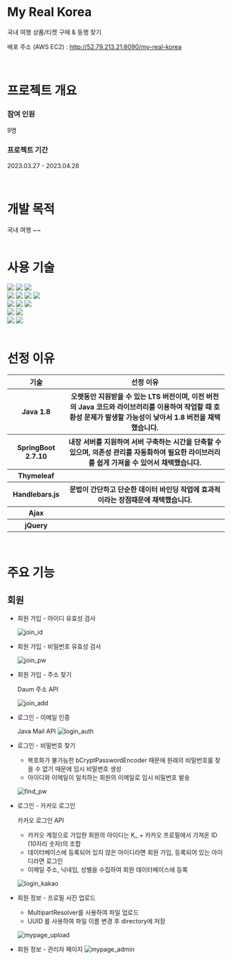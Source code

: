 # My Real Korea
국내 여행 상품/티켓 구매 & 동행 찾기
<div>
    <p>배포 주소 (AWS EC2) : 
        <a href="http://52.79.213.21:8090/my-real-korea">http://52.79.213.21:8090/my-real-korea</a>
    </p>
</div>        
<br>


# 프로젝트 개요
<div>
    <h3>참여 인원</h3>
    <p>9명</p>   
    <h3>프로젝트 기간</h3>
    <p>2023.03.27 - 2023.04.28</p>   
</div>
<br>

# 개발 목적
<div>
국내 여행 ~~
</div>
<br>

# 사용 기술
<div>
    <div>
        <img src="https://img.shields.io/badge/Java-007396?style=for-the-badge&logo=java&logoColor=white">
        <img src="https://img.shields.io/badge/SpringBoot-6DB33F?style=for-the-badge&logo=springboot&logoColor=white">
        <img src="https://img.shields.io/badge/Thymeleaf-005F0F?style=for-the-badge&logo=thymeleaf&logoColor=white">
    </div>
    <div>
        <img src="https://img.shields.io/badge/JavaScript-F7DF1E?style=for-the-badge&logo=javascript&logoColor=white"> 
        <img src="https://img.shields.io/badge/HTML5-E34F26?style=for-the-badge&logo=html5&logoColor=white"> 
        <img src="https://img.shields.io/badge/CSS3-1572B6?style=for-the-badge&logo=css3&logoColor=white"> 
        <img src="https://img.shields.io/badge/Bootstrap5-7952B3?style=for-the-badge&logo=bootstrap&logoColor=white">
    </div>
    <div>
        <img src="https://img.shields.io/badge/jQuery-0769AD?style=for-the-badge&logo=jquery&logoColor=white">
        <img src="https://img.shields.io/badge/Ajax-258CCF?style=for-the-badge&logo=Ajax&logoColor=white">
        <img src="https://img.shields.io/badge/Handlebars.js-000000?style=for-the-badge&logo=Handlebars.js&logoColor=white">
    </div>       
    <div>
        <img src="https://img.shields.io/badge/Oracle-F80000?style=for-the-badge&logo=oracle&logoColor=white"> 
        <img src="https://img.shields.io/badge/MyBatis-bf0603?style=for-the-badge&logo=MybatislogoColor=white">
    </div>
    <div>
        <img src="https://img.shields.io/badge/Github-181717?style=for-the-badge&logo=github&logoColor=white">
        <img src="https://img.shields.io/badge/AWS EC2-232F3E?style=for-the-badge&logo=amazonaws&logoColor=white"> 
    </div>  
</div>
<br>

# 선정 이유

<div>
    <table>
        <thead>
            <tr>
                <th>기술</th>
                <th>선정 이유</th>
            </tr>
        </thead>
        <tbody>
            <tr>
                <th>Java 1.8</th>
                <th>오랫동안 지원받을 수 있는 LTS 버전이며, 이전 버전의 Java 코드와 라이브러리를 이용하여 작업할 때 호환성 문제가 발생할 가능성이 낮아서 1.8 버전을 채택했습니다.</th>
            </tr>
            <tr>
                <th>SpringBoot 2.7.10</th>
                <th>내장 서버를 지원하여 서버 구축하는 시간을 단축할 수 있으며, 의존성 관리를 자동화하여 필요한 라이브러리를 쉽게 가져올 수 있어서 채택했습니다.</th>
            </tr>
            <tr>
                <th>Thymeleaf</th>
                <th></th>
            </tr>            
            <tr>
                <th>Handlebars.js</th>
                <th>문법이 간단하고 단순한 데이터 바인딩 작업에 효과적이라는 장점때문에 채택했습니다.</th>
            </tr>            
            <tr>
                <th>Ajax</th>
                <th></th>
            </tr>
            <tr>
                <th>jQuery</th>
                <th></th>
            </tr>                       
        </tbody>
    </table>
</div>
<br>


<!--
SpringBoot 2.7.10
Apache Tomcat 9.0.73
Mybatis 2.3.0
-->



# 주요 기능
## 회원

- 회원 가입 - 아이디 유효성 검사
  
  ![join_id](https://github.com/kgee2/my-real-korea/assets/117699823/f1852ad4-080d-42f5-a7ac-fd3ef410b646)

- 회원 가입 - 비밀번호 유효성 검사
  
    ![join_pw](https://github.com/kgee2/kgee2/assets/117699823/9813355e-2266-4970-83ff-e0323349170e)

- 회원 가입 - 주소 찾기
  
  Daum 주소 API

    ![join_add](https://github.com/kgee2/kgee2/assets/117699823/5ad11e68-79c7-448f-9279-922b868dc481)

- 로그인 - 이메일 인증
  
  Java Mail API
    ![login_auth](https://github.com/kgee2/kgee2/assets/117699823/fd4617df-8ce7-4e51-8e32-d1bea2871e96)

- 로그인 - 비밀번호 찾기

    - 복호화가 불가능한 bCryptPasswordEncoder 때문에 원래의 비밀번호를 찾을 수 없기 때문에 임시 비밀번호 생성
    - 아이디와 이메일이 일치하는 회원의 이메일로 임시 비밀번호 발송


    ![find_pw](https://github.com/kgee2/kgee2/assets/117699823/5a07b824-4135-46ee-94c4-e1abe810cd8c)

- 로그인 - 카카오 로그인

    카카오 로그인 API
    - 카카오 계정으로 가입한 회원의 아이디는 K_ + 카카오 프로필에서 가져온 ID (10자리 숫자)의 조합
    - 데이터베이스에 등록되어 있지 않은 아이디라면 회원 가입, 등록되어 있는 아이디라면 로그인
    - 이메일 주소, 닉네임, 성별을 수집하여 회원 데이터베이스에 등록 
  
  ![login_kakao](https://github.com/kgee2/kgee2/assets/117699823/c2d17beb-d68f-4187-b230-24e6f15cb71c) 
    
- 회원 정보 - 프로필 사진 업로드   
    - MultipartResolver를 사용하여 파일 업로드
    - UUID 를 사용하여 파일 이름 변경 후 directory에 저장 
     
   ![mypage_upload](https://github.com/kgee2/kgee2/assets/117699823/d4158a69-e572-4045-860f-8ae916781b70)

- 회원 정보 - 관리자 페이지
    ![mypage_admin](https://github.com/kgee2/kgee2/assets/117699823/45d31250-73bb-4c14-9bbc-2cbfa38c0029)

